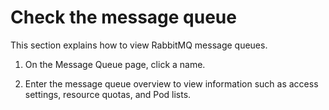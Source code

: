 # Check the message queue

This section explains how to view RabbitMQ message queues.

1. On the Message Queue page, click a name.

    

2. Enter the message queue overview to view information such as access settings, resource quotas, and Pod lists.

    